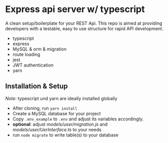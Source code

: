 # Express api server w/ typescript

A clean setup/boilerplate for your REST Api. This repo is aimed at providing developers with
a testable, easy to use structure for rapid API development.

- typescript
- express
- MySQL & orm & migration
- route loading
- jest
- JWT authentication
- yarn


## Installation & Setup

_Note:_ typescript und yarn are ideally installed globally

- After cloning, run `yarn install`
- Create a MySQL database for your project
- Copy `.env_example` to `.env` and adjust its variables accordingly.
- **optional**: adjust _models/user/migration.js_ and _models/user/UerInterface.ts_ to your needs
- run `node migrate` to write table(s) to your database

